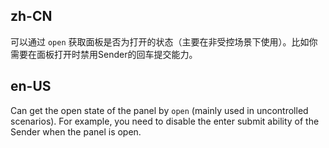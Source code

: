 ## zh-CN

可以通过 `open` 获取面板是否为打开的状态（主要在非受控场景下使用）。比如你需要在面板打开时禁用Sender的回车提交能力。

## en-US

Can get the open state of the panel by `open` (mainly used in uncontrolled scenarios). For example, you need to disable the enter submit ability of the Sender when the panel is open.
